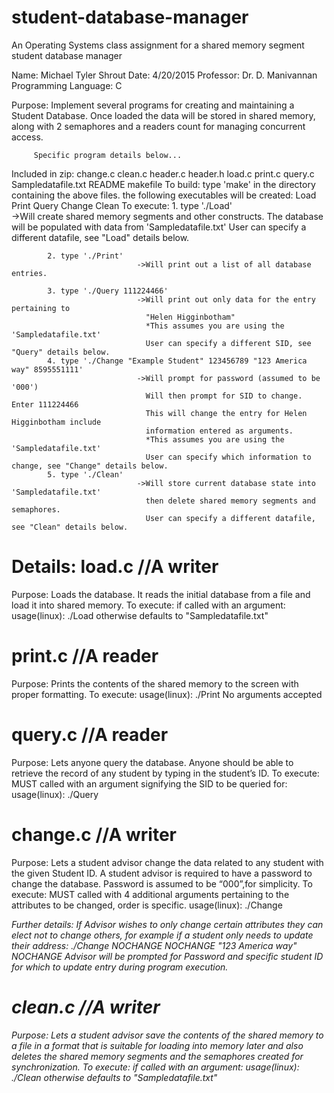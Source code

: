 # student-database-manager
An Operating Systems class assignment for a shared memory segment student database manager

Name: Michael Tyler Shrout
Date: 4/20/2015
Professor: Dr. D. Manivannan
Programming Language: C

Purpose: Implement several programs for creating and maintaining a Student Database. 
		 Once loaded the data will be stored in shared memory, along with 2 semaphores
		 and a readers count for managing concurrent access.
		 
		 Specific program details below...
		 
Included in zip: change.c clean.c header.c header.h load.c print.c query.c 
				 Sampledatafile.txt README makefile
To build: type 'make' in the directory containing the above files.
		  the following executables will be created: Load Print Query Change Clean
To execute: 1. type './Load'  
								->Will create shared memory segments and other constructs. 
								  The database will be populated with data from 'Sampledatafile.txt'
 								  User can specify a different datafile, see "Load" details below.
			
			2. type './Print' 
								->Will print out a list of all database entries.
			
			3. type './Query 111224466'
								->Will print out only data for the entry pertaining to 
								  "Helen Higginbotham" 
								  *This assumes you are using the 'Sampledatafile.txt'
								  User can specify a different SID, see "Query" details below.
			4. type './Change "Example Student" 123456789 "123 America way" 8595551111'
								->Will prompt for password (assumed to be '000')
								  Will then prompt for SID to change. Enter 111224466
								  This will change the entry for Helen Higginbotham include 
								  information entered as arguments. 
								  *This assumes you are using the 'Sampledatafile.txt'
								  User can specify which information to change, see "Change" details below.
			5. type './Clean'
								->Will store current database state into 'Sampledatafile.txt'
								  then delete shared memory segments and semaphores.
								  User can specify a different datafile, see "Clean" details below.

Details:
load.c //A writer
========
Purpose:
Loads the database. It reads the initial database from a file 
and load it into shared memory.
To execute:
if called with an argument:
usage(linux): ./Load <Filename>
otherwise <Filename> defaults to "Sampledatafile.txt"


print.c //A reader
========
Purpose:
Prints the contents of the shared memory to the screen with 
proper formatting.
To execute:
usage(linux): ./Print
No arguments accepted


query.c //A reader
========
Purpose:
Lets anyone query the database. Anyone should be able to 
retrieve the record of any student by typing in the student’s ID.
To execute:
MUST called with an argument signifying the SID to be queried for:
usage(linux): ./Query <SID>


change.c //A writer
========
Purpose:
Lets a student advisor change the data related to any student with the 
given Student ID. A student advisor is required to have a password to 
change the database. Password is assumed to be “000”,for simplicity.
To execute:
MUST called with 4 additional arguments pertaining to the attributes to be changed, order is specific.
usage(linux): ./Change <Name> <SID> <address> <phone number>
Further details:
If Advisor wishes to only change certain attributes they can elect not to change others, 
for example if a student only needs to update their address:
./Change NOCHANGE NOCHANGE "123 America way" NOCHANGE
Advisor will be prompted for Password and specific student ID 
for which to update entry during program execution.


clean.c //A writer
========
Purpose:
Lets a student advisor save the contents of the shared memory to 
a file in a format that is suitable for loading into memory later 
and also deletes the shared memory segments and the semaphores created
for synchronization.
To execute:
if called with an argument:
usage(linux): ./Clean <Filename>
otherwise <Filename> defaults to "Sampledatafile.txt"
